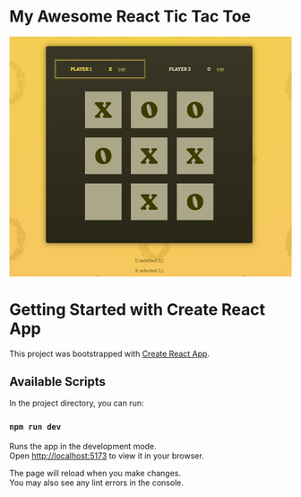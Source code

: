 # My Awesome React Tic Tac Toe

![Project Screenshot](./src/img/capture.jpeg)

# Getting Started with Create React App

This project was bootstrapped with [Create React App](https://github.com/facebook/create-react-app).

## Available Scripts

In the project directory, you can run:

### `npm run dev`

Runs the app in the development mode.\
Open [http://localhost:5173](http://localhost:5137) to view it in your browser.

The page will reload when you make changes.\
You may also see any lint errors in the console.


